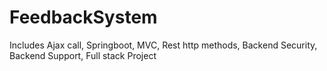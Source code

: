 # FeedbackSystem

Includes Ajax call, Springboot, MVC, Rest http methods, Backend Security, Backend Support, Full stack Project
